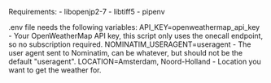Requirements:
	- libopenjp2-7
	- libtiff5
	- pipenv

.env file needs the following variables:
	API_KEY=openweathermap_api_key - Your OpenWeatherMap API key, this script only uses the onecall endpoint, so no subscription required.
	NOMINATIM_USERAGENT=useragent - The user agent sent to Nominatim, can be whatever, but should not be the default "useragent".
	LOCATION=Amsterdam, Noord-Holland - Location you want to get the weather for.


